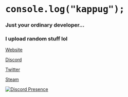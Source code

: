 <h1 style="font-family: 'Roboto Mono', monospace;">console.log("kappug");</h1>
<h3>Just your ordinary developer...</h3>

<h3>I upload random stuff lol</h3>

<a href="https://kappug.dev/">Website</a>

<a href="https://discord.com/users/715541337549570114/">Discord</a>

<a href="https://twitter.com/anotherkappug/">Twitter</a>

<a href="https://steamcommunity.com/id/kappug/">Steam</a>

[![Discord Presence](https://lanyard-profile-readme.vercel.app/api/715541337549570114?theme=dark&bg=809ecf&animated=false&hideDiscrim=true&borderRadius=30px)](https://discord.com/users/715541337549570114)
